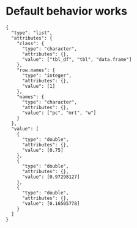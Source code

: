 # Default behavior works

    {
      "type": "list",
      "attributes": {
        "class": {
          "type": "character",
          "attributes": {},
          "value": ["tbl_df", "tbl", "data.frame"]
        },
        "row.names": {
          "type": "integer",
          "attributes": {},
          "value": [1]
        },
        "names": {
          "type": "character",
          "attributes": {},
          "value": ["pc", "mrt", "w"]
        }
      },
      "value": [
        {
          "type": "double",
          "attributes": {},
          "value": [0.75]
        },
        {
          "type": "double",
          "attributes": {},
          "value": [0.97298127]
        },
        {
          "type": "double",
          "attributes": {},
          "value": [0.16505778]
        }
      ]
    }

